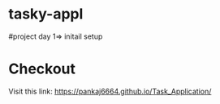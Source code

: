 # tasky-appl
#project day 1=> initail setup

# Checkout
 Visit this link: https://pankaj6664.github.io/Task_Application/
